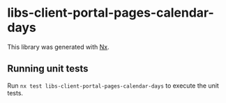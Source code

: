 # libs-client-portal-pages-calendar-days

This library was generated with [Nx](https://nx.dev).

## Running unit tests

Run `nx test libs-client-portal-pages-calendar-days` to execute the unit tests.
